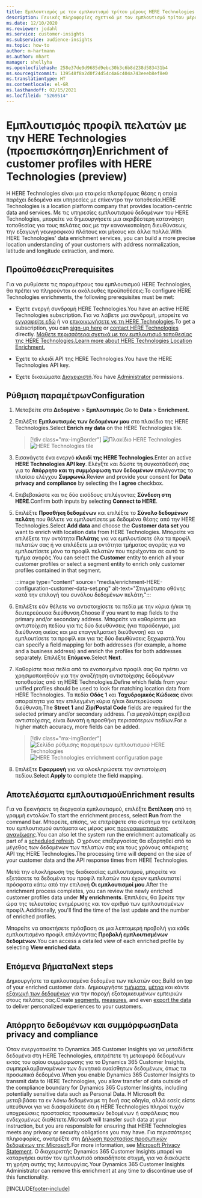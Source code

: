 ```yaml
---
title: Εμπλουτισμός με τον εμπλουτισμό τρίτου μέρους HERE Technologies
description: Γενικές πληροφορίες σχετικά με τον εμπλουτισμό τρίτου μέρους της HERE Technologies.
ms.date: 12/10/2020
ms.reviewer: jodahl
ms.service: customer-insights
ms.subservice: audience-insights
ms.topic: how-to
author: m-hartmann
ms.author: mhart
manager: shellyha
ms.openlocfilehash: 258e37de9d9685d9ebc30b3c6b8d238d583431b4
ms.sourcegitcommit: 139548f8a2d0f24d54c4a6c404a743eeeb8ef8e0
ms.translationtype: HT
ms.contentlocale: el-GR
ms.lasthandoff: 02/15/2021
ms.locfileid: "5269514"
---
```

# <a name="enrichment-of-customer-profiles-with-here-technologies-preview"></a><span data-ttu-id="fb775-103">Εμπλουτισμός προφίλ πελατών με την HERE Technologies (προεπισκόπηση)</span><span class="sxs-lookup"><span data-stu-id="fb775-103">Enrichment of customer profiles with HERE Technologies (preview)</span></span>

<span data-ttu-id="fb775-104">Η HERE Technologies είναι μια εταιρεία πλατφόρμας θέσης η οποία παρέχει δεδομένα και υπηρεσίες με επίκεντρο την τοποθεσία.</span><span class="sxs-lookup"><span data-stu-id="fb775-104">HERE Technologies is a location platform company that provides location-centric data and services.</span></span> <span data-ttu-id="fb775-105">Με τις υπηρεσίες εμπλουτισμού δεδομένων του HERE Technologies, μπορείτε να δημιουργήσετε μια ακριβέστερη κατανόηση τοποθεσίας για τους πελάτες σας με την κανονικοποίηση διευθύνσεων, την εξαγωγή γεωγραφικού πλάτους και μήκους και άλλα πολλά.</span><span class="sxs-lookup"><span data-stu-id="fb775-105">With HERE Technologies' data enrichment services, you can build a more precise location understanding of your customers with address normalization, latitude and longitude extraction, and more.</span></span>

## <a name="prerequisites"></a><span data-ttu-id="fb775-106">Προϋποθέσεις</span><span class="sxs-lookup"><span data-stu-id="fb775-106">Prerequisites</span></span>

<span data-ttu-id="fb775-107">Για να ρυθμίσετε τις παραμέτρους του εμπλουτισμού HERE Technologies, θα πρέπει να πληρούνται οι ακόλουθες προϋποθέσεις:</span><span class="sxs-lookup"><span data-stu-id="fb775-107">To configure HERE Technologies enrichments, the following prerequisites must be met:</span></span>

- <span data-ttu-id="fb775-108">Έχετε ενεργή συνδρομή HERE Technologies.</span><span class="sxs-lookup"><span data-stu-id="fb775-108">You have an active HERE Technologies subscription.</span></span> <span data-ttu-id="fb775-109">Για να λάβετε μια συνδρομή, μπορείτε να [εγγραφείτε εδώ](https://developer.here.com/sign-up?utm_medium=referral&utm_source=Microsoft-Dynamics-CI&create=Freemium-Basic) ή να [επικοινωνήσετε νε τη HERE Technologies](https://developer.here.com/help?utm_medium=referral&utm_source=Microsoft-Dynamics-CI#how-can-we-help-you).</span><span class="sxs-lookup"><span data-stu-id="fb775-109">To get a subscription, you can [sign-up here](https://developer.here.com/sign-up?utm_medium=referral&utm_source=Microsoft-Dynamics-CI&create=Freemium-Basic) or [contact HERE Technologies](https://developer.here.com/help?utm_medium=referral&utm_source=Microsoft-Dynamics-CI#how-can-we-help-you) directly.</span></span> [<span data-ttu-id="fb775-110">Μάθετε περισσότερα σχετικά με τον εμπλουτισμό τοποθεσίας της HERE Technologies.</span><span class="sxs-lookup"><span data-stu-id="fb775-110">Learn more about HERE Technologies Location Enrichment.</span></span>](https://developer.here.com/location-enrichment?cid=Dev-MicrosoftDynamics-DB-0-Dev-&utm_source=MicrosoftDynamics&utm_medium=referral&utm_campaign=Online_Dev_ReferralMicrosoft)

- <span data-ttu-id="fb775-111">Έχετε το κλειδί API της HERE Technologies.</span><span class="sxs-lookup"><span data-stu-id="fb775-111">You have the HERE Technologies API key.</span></span>

- <span data-ttu-id="fb775-112">Έχετε δικαιώματα [Διαχειριστή](permissions.md#administrator).</span><span class="sxs-lookup"><span data-stu-id="fb775-112">You have [Administrator](permissions.md#administrator) permissions.</span></span>

## <a name="configuration"></a><span data-ttu-id="fb775-113">Ρύθμιση παραμέτρων</span><span class="sxs-lookup"><span data-stu-id="fb775-113">Configuration</span></span>

1. <span data-ttu-id="fb775-114">Μεταβείτε στα **Δεδομένα** > **Εμπλουτισμός**.</span><span class="sxs-lookup"><span data-stu-id="fb775-114">Go to **Data** > **Enrichment**.</span></span>

1. <span data-ttu-id="fb775-115">Επιλέξτε **Εμπλουτισμός των δεδομένων μου** στο πλακίδιο της HERE Technologies.</span><span class="sxs-lookup"><span data-stu-id="fb775-115">Select **Enrich my data** on the HERE Technologies tile.</span></span>

   > [!div class="mx-imgBorder"]
   > <span data-ttu-id="fb775-116">![Πλακίδιο HERE Technologies](media/HERE-tile.png "Πλακίδιο HERE Technologies")</span><span class="sxs-lookup"><span data-stu-id="fb775-116">![HERE Technologies tile](media/HERE-tile.png "HERE Technologies tile")</span></span>

1. <span data-ttu-id="fb775-117">Εισαγάγετε ένα ενεργό **κλειδί της HERE Technologies**.</span><span class="sxs-lookup"><span data-stu-id="fb775-117">Enter an active **HERE Technologies API key**.</span></span> <span data-ttu-id="fb775-118">Ελέγξτε και δώστε τη συγκατάθεσή σας για το **Απόρρητο και τη συμμόρφωση των δεδομένων** επιλέγοντας το πλαίσιο ελέγχου **Συμφωνώ**.</span><span class="sxs-lookup"><span data-stu-id="fb775-118">Review and provide your consent for **Data privacy and compliance** by selecting the **I agree** checkbox.</span></span> 

1. <span data-ttu-id="fb775-119">Επιβεβαιώστε και τις δύο εισόδους επιλέγοντας **Σύνδεση στη HERE**.</span><span class="sxs-lookup"><span data-stu-id="fb775-119">Confirm both inputs by selecting **Connect to HERE**.</span></span>

1.  <span data-ttu-id="fb775-120">Επιλέξτε **Προσθήκη δεδομένων** και επιλέξτε το **Σύνολο δεδομένων πελάτη** που θέλετε να εμπλουτίσετε με δεδομένα θέσης από την HERE Technologies.</span><span class="sxs-lookup"><span data-stu-id="fb775-120">Select **Add data** and choose the **Customer data set** you want to enrich with location data from HERE Technologies.</span></span> <span data-ttu-id="fb775-121">Μπορείτε να επιλέξετε την οντότητα **Πελάτης** για να εμπλουτίσετε όλα τα προφίλ πελατών σας ή να επιλέξετε μια οντότητα τμήματος αγοράς για να εμπλουτίσετε μόνο τα προφίλ πελατών που περιέχονται σε αυτό το τμήμα αγοράς.</span><span class="sxs-lookup"><span data-stu-id="fb775-121">You can select the **Customer** entity to enrich all your customer profiles or select a segment entity to enrich only customer profiles contained in that segment.</span></span>

    :::image type="content" source="media/enrichment-HERE-configuration-customer-data-set.png" alt-text="Στιγμιότυπο οθόνης κατά την επιλογή του συνόλου δεδομένων πελάτη.":::

1. <span data-ttu-id="fb775-123">Επιλέξτε εάν θέλετε να αντιστοιχίσετε τα πεδία με την κύρια ή/και τη δευτερεύουσα διεύθυνση.</span><span class="sxs-lookup"><span data-stu-id="fb775-123">Choose if you want to map fields to the primary and/or secondary address.</span></span> <span data-ttu-id="fb775-124">Μπορείτε να καθορίσετε μια αντιστοίχιση πεδίου για τις δύο διευθύνσεις (για παράδειγμα, μια διεύθυνση οικίας και μια επαγγελματική διεύθυνση) και να εμπλουτίσετε τα προφίλ και για τις δύο διευθύνσεις ξεχωριστά.</span><span class="sxs-lookup"><span data-stu-id="fb775-124">You can specify a field mapping for both addresses (for example, a home and a business address) and enrich the profiles for both addresses separately.</span></span> <span data-ttu-id="fb775-125">Επιλέξτε **Επόμενο**.</span><span class="sxs-lookup"><span data-stu-id="fb775-125">Select **Next**.</span></span>

1. <span data-ttu-id="fb775-126">Καθορίστε ποια πεδία από τα ενοποιημένα προφίλ σας θα πρέπει να χρησιμοποιηθούν για την αναζήτηση αντιστοίχισης δεδομένων τοποθεσίας από τη HERE Technologies.</span><span class="sxs-lookup"><span data-stu-id="fb775-126">Define which fields from your unified profiles should be used to look for matching location data from HERE Technologies.</span></span> <span data-ttu-id="fb775-127">Τα πεδία **Οδός 1** και **Ταχυδρομικός Κώδικας** είναι απαραίτητα για την επιλεγμένη κύρια ή/και δευτερεύουσα διεύθυνση.</span><span class="sxs-lookup"><span data-stu-id="fb775-127">The **Street 1** and **Zip/Postal Code** fields are required for the selected primary and/or secondary address.</span></span> <span data-ttu-id="fb775-128">Για μεγαλύτερη ακρίβεια αντιστοίχισης, είναι δυνατή η προσθήκη περισσότερων πεδίων.</span><span class="sxs-lookup"><span data-stu-id="fb775-128">For a higher match accuracy, more fields can be added.</span></span>

   > [!div class="mx-imgBorder"]
   > <span data-ttu-id="fb775-129">![Σελίδα ρύθμισης παραμέτρων εμπλουτισμού HERE Technologies](media/enrichment-HERE-configuration.png "Σελίδα ρύθμισης παραμέτρων εμπλουτισμού HERE Technologies")</span><span class="sxs-lookup"><span data-stu-id="fb775-129">![HERE Technologies enrichment configuration page](media/enrichment-HERE-configuration.png "HERE Technologies enrichment configuration page")</span></span>

1. <span data-ttu-id="fb775-130">Επιλέξτε **Εφαρμογή** για να ολοκληρώσετε την αντιστοίχιση πεδίου.</span><span class="sxs-lookup"><span data-stu-id="fb775-130">Select **Apply** to complete the field mapping.</span></span>

## <a name="enrichment-results"></a><span data-ttu-id="fb775-131">Αποτελέσματα εμπλουτισμού</span><span class="sxs-lookup"><span data-stu-id="fb775-131">Enrichment results</span></span>

<span data-ttu-id="fb775-132">Για να ξεκινήσετε τη διεργασία εμπλουτισμού, επιλέξτε **Εκτέλεση** από τη γραμμή εντολών.</span><span class="sxs-lookup"><span data-stu-id="fb775-132">To start the enrichment process, select **Run** from the command bar.</span></span> <span data-ttu-id="fb775-133">Μπορείτε, επίσης, να επιτρέψετε στο σύστημα την εκτέλεση του εμπλουτισμού αυτόματα ως μέρος μιας [προγραμματισμένης ανανέωσης](system.md#schedule-tab).</span><span class="sxs-lookup"><span data-stu-id="fb775-133">You can also let the system run the enrichment automatically as part of a [scheduled refresh](system.md#schedule-tab).</span></span> <span data-ttu-id="fb775-134">Ο χρόνος επεξεργασίας θα εξαρτηθεί από το μέγεθος των δεδομένων των πελατών σας και τους χρόνους απόκρισης API της HERE Technologies.</span><span class="sxs-lookup"><span data-stu-id="fb775-134">The processing time will depend on the size of your customer data and the API response times from HERE Technologies.</span></span>

<span data-ttu-id="fb775-135">Μετά την ολοκλήρωση της διαδικασίας εμπλουτισμού, μπορείτε να εξετάσετε τα δεδομένα του προφίλ πελατών που έχουν εμπλουτιστεί πρόσφατα κάτω από την επιλογή **Οι εμπλουτισμοί μου**.</span><span class="sxs-lookup"><span data-stu-id="fb775-135">After the enrichment process completes, you can review the newly enriched customer profiles data under **My enrichments**.</span></span> <span data-ttu-id="fb775-136">Επιπλέον, θα βρείτε την ώρα της τελευταίας ενημέρωσης και τον αριθμό των εμπλουτισμένων προφίλ.</span><span class="sxs-lookup"><span data-stu-id="fb775-136">Additionally, you'll find the time of the last update and the number of enriched profiles.</span></span>

<span data-ttu-id="fb775-137">Μπορείτε να αποκτήσετε πρόσβαση σε μια λεπτομερή προβολή για κάθε εμπλουτισμένο προφίλ επιλέγοντας **Προβολή εμπλουτισμένων δεδομένων**.</span><span class="sxs-lookup"><span data-stu-id="fb775-137">You can access a detailed view of each enriched profile by selecting **View enriched data**.</span></span>

## <a name="next-steps"></a><span data-ttu-id="fb775-138">Επόμενα βήματα</span><span class="sxs-lookup"><span data-stu-id="fb775-138">Next steps</span></span>

<span data-ttu-id="fb775-139">Δημιουργήστε τα εμπλουτισμένα δεδομένα των πελατών σας.</span><span class="sxs-lookup"><span data-stu-id="fb775-139">Build on top of your enriched customer data.</span></span> <span data-ttu-id="fb775-140">Δημιουργήστε [τμήματα](segments.md), [μέτρα](measures.md) και κάντε [εξαγωγή των δεδομένων](export-destinations.md) για την παροχή εξατομικευμένων εμπειριών στους πελάτες σας.</span><span class="sxs-lookup"><span data-stu-id="fb775-140">Create [segments](segments.md), [measures](measures.md), and even [export the data](export-destinations.md) to deliver personalized experiences to your customers.</span></span>

## <a name="data-privacy-and-compliance"></a><span data-ttu-id="fb775-141">Απόρρητο δεδομένων και συμμόρφωση</span><span class="sxs-lookup"><span data-stu-id="fb775-141">Data privacy and compliance</span></span>

<span data-ttu-id="fb775-142">Όταν ενεργοποιείτε το Dynamics 365 Customer Insights για να μεταδίδετε δεδομένα στη HERE Technologies, επιτρέπετε τη μεταφορά δεδομένων εκτός του ορίου συμμόρφωσης για το Dynamics 365 Customer Insights, συμπεριλαμβανομένων των δυνητικά ευαίσθητων δεδομένων, όπως τα προσωπικά δεδομένα.</span><span class="sxs-lookup"><span data-stu-id="fb775-142">When you enable Dynamics 365 Customer Insights to transmit data to HERE Technologies, you allow transfer of data outside of the compliance boundary for Dynamics 365 Customer Insights, including potentially sensitive data such as Personal Data.</span></span> <span data-ttu-id="fb775-143">Η Microsoft θα μεταβιβάσει τα εν λόγω δεδομένα με τη δική σας οδηγία, αλλά εσείς είστε υπεύθυνοι για να διασφαλίσετε ότι η HERE Technologies πληροί τυχόν υποχρεώσεις προστασίας προσωπικών δεδομένων ή ασφάλειας που ενδεχομένως διαθέτετε.</span><span class="sxs-lookup"><span data-stu-id="fb775-143">Microsoft will transfer such data at your instruction, but you are responsible for ensuring that HERE Technologies meets any privacy or security obligations you may have.</span></span> <span data-ttu-id="fb775-144">Για περισσότερες πληροφορίες, ανατρέξτε στη [Δήλωση προστασίας προσωπικών δεδομένων της Microsoft](https://go.microsoft.com/fwlink/?linkid=396732).</span><span class="sxs-lookup"><span data-stu-id="fb775-144">For more information, see [Microsoft Privacy Statement](https://go.microsoft.com/fwlink/?linkid=396732).</span></span>
<span data-ttu-id="fb775-145">Ο διαχειριστής Dynamics 365 Customer Insights μπορεί να καταργήσει αυτόν τον εμπλουτισό οποιαδήποτε στιγμή, για να διακόψετε τη χρήση αυτής της λειτουργίας.</span><span class="sxs-lookup"><span data-stu-id="fb775-145">Your Dynamics 365 Customer Insights Administrator can remove this enrichment at any time to discontinue use of this functionality.</span></span>


[!INCLUDE[footer-include](../includes/footer-banner.md)]
